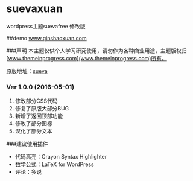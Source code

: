 # suevaxuan
wordpress主题suevafree 修改版

##demo
www.qinshaoxuan.com

###声明
本主题仅供个人学习研究使用，请勿作为各种商业用途，主题版权归[www.themeinprogress.com](www.themeinprogress.com)所有。

原版地址：[sueva](www.themeinprogress.com/sueva/)

### Ver 1.0.0 (2016-05-01)
1. 修改部分CSS代码
2. 修复了原版大部分BUG
3. 新增了返回顶部功能
4. 修改了部分图标
5. 汉化了部分文本

###建议使用插件
* 代码高亮：Crayon Syntax Highlighter
* 数学公式：LaTeX for WordPress
* 评论：多说
